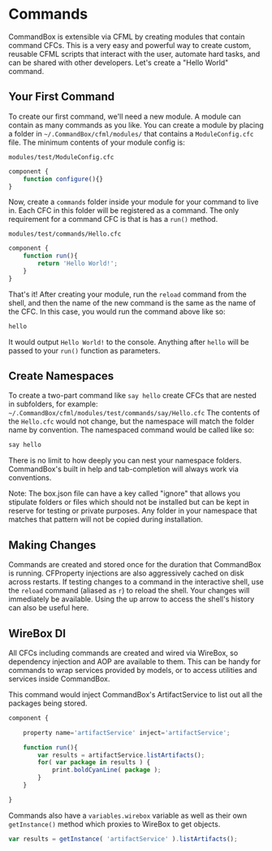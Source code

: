 # Commands

CommandBox is extensible via CFML by creating modules that contain command CFCs. This is a very easy and powerful way to create custom, reusable CFML scripts that interact with the user, automate hard tasks, and can be shared with other developers. Let's create a "Hello World" command.

## Your First Command

To create our first command, we'll need a new module. A module can contain as many commands as you like. You can create a module by placing a folder in `~/.CommandBox/cfml/modules/` that contains a `ModuleConfig.cfc` file. The minimum contents of your module config is:

`modules/test/ModuleConfig.cfc`

```javascript
component {
    function configure(){}
}
```

Now, create a `commands` folder inside your module for your command to live in. Each CFC in this folder will be registered as a command. The only requirement for a command CFC is that is has a `run()` method.

`modules/test/commands/Hello.cfc`

```javascript
component {
    function run(){
        return 'Hello World!'; 
    }
}
```

That's it! After creating your module, run the `reload` command from the shell, and then the name of the new command is the same as the name of the CFC. In this case, you would run the command above like so:

```bash
hello
```

It would output `Hello World!` to the console. Anything after `hello` will be passed to your `run()` function as parameters.

## Create Namespaces

To create a two-part command like `say hello` create CFCs that are nested in subfolders, for example: `~/.CommandBox/cfml/modules/test/commands/say/Hello.cfc` The contents of the `Hello.cfc` would not change, but the namespace will match the folder name by convention. The namespaced command would be called like so:

```bash
say hello
```

There is no limit to how deeply you can nest your namespace folders. CommandBox's built in help and tab-completion will always work via conventions.

Note: The box.json file can have a key called "ignore" that allows you stipulate folders or files which should not be installed but can be kept in reserve for testing or private purposes. Any folder in your namespace that matches that pattern will not be copied during installation.

## Making Changes

Commands are created and stored once for the duration that CommandBox is running. CFProperty injections are also aggressively cached on disk across restarts. If testing changes to a command in the interactive shell, use the `reload` command (aliased as `r`) to reload the shell. Your changes will immediately be available. Using the up arrow to access the shell's history can also be useful here.

## WireBox DI

All CFCs including commands are created and wired via WireBox, so dependency injection and AOP are available to them. This can be handy for commands to wrap services provided by models, or to access utilities and services inside CommandBox.

This command would inject CommandBox's ArtifactService to list out all the packages being stored.

```javascript
component {

    property name='artifactService' inject='artifactService'; 

    function run(){
        var results = artifactService.listArtifacts();
        for( var package in results ) {
            print.boldCyanLine( package );
        }
    }

}
```

Commands also have a `variables.wirebox` variable as well as their own `getInstance()` method which proxies to WireBox to get objects.

```javascript
var results = getInstance( 'artifactService' ).listArtifacts();
```
